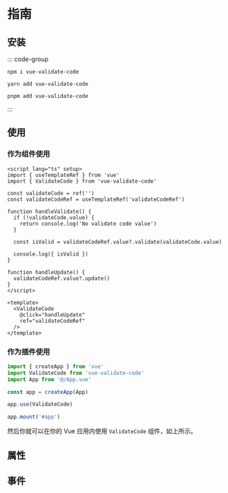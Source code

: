# 指南

## 安装

::: code-group

```shell [npm]
npm i vue-validate-code
```

```shell [yarn]
yarn add vue-validate-code
```

```shell [pnpm]
pnpm add vue-validate-code
```

:::

## 使用

### 作为组件使用

```vue [validate-code.vue]
<script lang="ts" setup>
import { useTemplateRef } from 'vue'
import { ValidateCode } from 'vue-validate-code'

const validateCode = ref('')
const validateCodeRef = useTemplateRef('validateCodeRef')

function handleValidate() {
  if (!validateCode.value) {
    return console.log('No validate code value')
  }

  const isValid = validateCodeRef.value?.validate(validateCode.value)

  console.log({ isValid })
}

function handleUpdate() {
  validateCodeRef.value?.update()
}
</script>

<template>
  <ValidateCode
    @click="handleUpdate"
    ref="validateCodeRef"
  />
</template>
```

### 作为插件使用

```ts [main.ts]
import { createApp } from 'vue'
import ValidateCode from 'vue-validate-code'
import App from '@/App.vue'

const app = createApp(App)

app.use(ValidateCode)

app.mount('#app')
```

然后你就可以在你的 Vue 应用内使用 `ValidateCode` 组件，如上所示。

## 属性

## 事件
